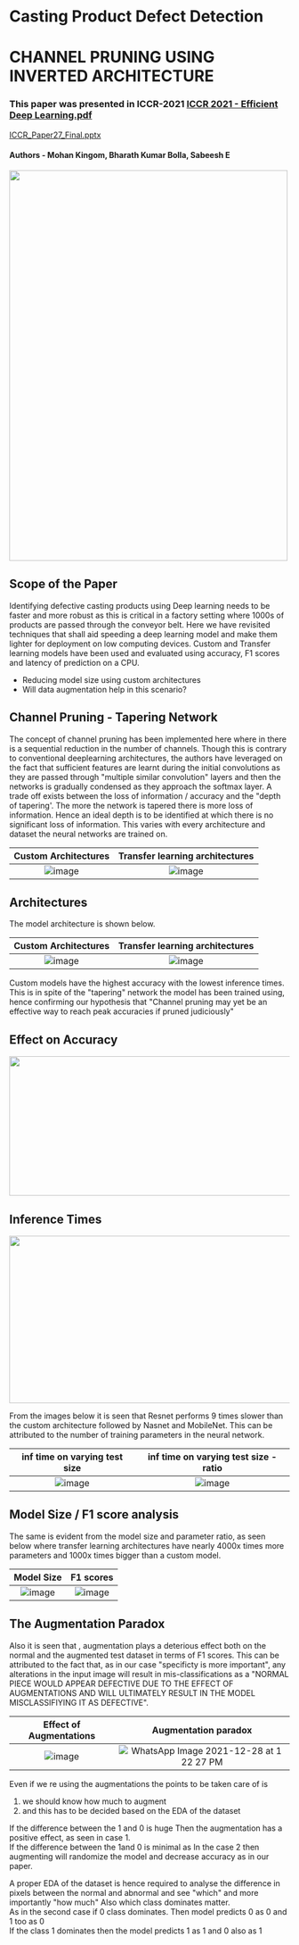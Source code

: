# Casting Product Defect Detection
# CHANNEL PRUNING USING INVERTED ARCHITECTURE

### This paper was presented in ICCR-2021 [ICCR 2021  - Efficient Deep Learning.pdf](https://github.com/sabeesh90/Channel_Pruning-Casting_Detetction/files/7783093/ICCR.2021.-.Efficient.Deep.Learning.pdf)
[ICCR_Paper27_Final.pptx](https://github.com/sabeesh90/Channel_Pruning-Augmentation_paradox-Casting_Detetction/files/7914976/ICCR_Paper27_Final.pptx)

#### Authors - Mohan Kingom, Bharath Kumar Bolla, Sabeesh E

<img src="https://user-images.githubusercontent.com/48343095/147536928-e3a0a0c9-fc56-42bc-b123-32595d3f8c32.png" width="500"  height = "700"/>


<h2> Scope of the Paper </h2>
Identifying defective casting products using Deep learning needs to be faster and more robust as this is critical in a factory setting where 1000s of products are passed through the conveyor belt. Here we have revisited techniques that shall aid speeding a deep learning model and make them lighter for deployment on low computing devices. Custom and Transfer learning models have been used and evaluated using accuracy, F1 scores and latency of prediction on a CPU. <br>

- Reducing model size using custom architectures <br>
- Will data augmentation help in this scenario?<br>

<h2> Channel Pruning  - Tapering Network </h2>
The concept of channel pruning has been implemented here where in there is a sequential reduction in the number of channels. Though this is contrary to conventional deeplearning architectures, the authors have leveraged on the fact that sufficient features are learnt during the initial convolutions as they are passed through "multiple similar convolution" layers and then the networks is gradually condensed as they approach the softmax layer. A trade off exists between the loss of information / accuracy and the "depth of tapering'. The more the network is tapered there is more loss of information. Hence an ideal depth is to be identified at which there is no significant loss of information. This varies with every architecture and dataset the neural networks are trained on.

Custom Architectures|Transfer learning architectures
:-------------------------:|:-------------------------:
![image](https://user-images.githubusercontent.com/48343095/147533782-92bb9360-a509-4490-b024-08ee48198f38.png) | ![image](https://user-images.githubusercontent.com/48343095/147533793-12f4d26f-b62e-4c26-a999-06c640468180.png)

<h2> Architectures </h2>
The model architecture is shown below.

Custom Architectures|Transfer learning architectures
:-------------------------:|:-------------------------:
![image](https://user-images.githubusercontent.com/48343095/147533950-000d3075-800e-4653-8b37-ed81362862ed.png)| ![image](https://user-images.githubusercontent.com/48343095/147533959-087b783a-4246-4db2-b2ac-8de3069cc540.png)

Custom models have the highest accuracy with the lowest inference times. This is in spite of the "tapering" network the model has been trained using, hence confirming our hypothesis that "Channel pruning may yet be an effective way to reach peak accuracies if pruned  judiciously"

<h2> Effect on Accuracy </h2>
<img src="https://user-images.githubusercontent.com/48343095/147534955-c7b23c63-e511-4109-9c7a-10be30596ebb.png" width="700"  height = "250"/>

<h2> Inference Times </h2>
<img src="https://user-images.githubusercontent.com/48343095/147534984-bcc979e0-4f4b-45a6-9ba0-a688134fa133.png" width="700"  height = "300"/>

From the images below it is seen that Resnet performs 9 times slower than the custom architecture followed by Nasnet and MobileNet. This can be attributed to the number of training parameters in the neural network.

inf time on varying test size|inf time on varying test size - ratio
:-------------------------:|:-------------------------:
![image](https://user-images.githubusercontent.com/48343095/147535550-002889a8-69c7-4062-a404-376a6a95c4e2.png) | ![image](https://user-images.githubusercontent.com/48343095/147535569-18a374fa-731b-4f24-9e5e-532950f9b1cf.png)

<h2> Model Size / F1 score analysis </h2>
The same is evident from the model size and parameter ratio, as seen below where transfer learning architectures have nearly 4000x times more parameters and 1000x times bigger than a custom model.

Model Size| F1 scores
:-------------------------:|:-------------------------:
![image](https://user-images.githubusercontent.com/48343095/147535703-143768c9-dce0-4aa3-a249-a420a99826a9.png) | ![image](https://user-images.githubusercontent.com/48343095/147535711-88fb2e9e-2880-4d9f-a764-016fcc336685.png)


<h2> The Augmentation Paradox </h2>
Also it is seen that , augmentation plays a deterious effect both on the normal and the augmented test dataset in terms of F1 scores. This can be attributed to the fact that, as in our case "specificty is more important", any alterations in the input image will result in mis-classifications as a "NORMAL PIECE WOULD APPEAR DEFECTIVE DUE TO THE EFFECT OF AUGMENTATIONS AND WILL ULTIMATELY RESULT IN THE MODEL MISCLASSIFIYING IT AS DEFECTIVE".  



Effect of Augmentations| Augmentation paradox
:-------------------------:|:-----------------------:
![image](https://user-images.githubusercontent.com/48343095/147536513-cd9541d2-82bb-4630-a005-af44129748f0.png) | ![WhatsApp Image 2021-12-28 at 1 22 27 PM](https://user-images.githubusercontent.com/48343095/147591928-b2d02107-b9ab-4ad8-a6ab-9a56d8bd40f9.jpeg)

Even if we re using the augmentations the points to be taken care of is <br> 
1) we should know how much to augment <br>
2) and this has to be decided based on the EDA of the dataset <br>

If the difference between the 1 and 0 is huge Then the augmentation has a positive effect, as seen in case 1. <br>
If the difference between the 1and 0 is minimal as In the case 2 then augmenting will randomize the model and decrease accuracy as in our paper. <br> 

A proper EDA of the dataset is hence required to analyse the difference in pixels between the normal and abnormal and see "which" and more importantly "how much" Also which class dominates matter.<br>
As in the second case if 0 class dominates. Then model predicts 0 as 0 and 1 too as 0 <br>
If the class 1 dominates then the model predicts 1 as 1 and 0 also as 1 <br>




